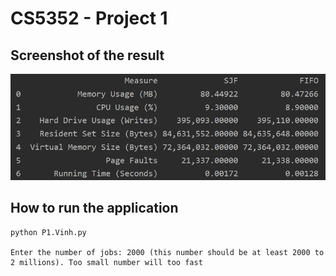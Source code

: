 # CS5352 - Project 1

## Screenshot of the result
![ScreenShot](https://github.com/Alex-Nguyen/CS5352/blob/master/teaser.PNG)

## How to run the application
```
python P1.Vinh.py

Enter the number of jobs: 2000 (this number should be at least 2000 to 2 millions). Too small number will too fast
```
